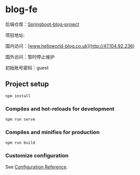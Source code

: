# blog-fe

后端仓库：[Springboot-blog-project](https://github.com/Xinjiann/Springboot-blog-project)

项目地址: 

国内访问：[www.helloworld-blog.co.uk](http://47.104.92.236)

国外访问：暂时停止维护 

初始账号密码：guest

## Project setup
```
npm install
```

### Compiles and hot-reloads for development
```
npm run serve
```

### Compiles and minifies for production
```
npm run build
```

### Customize configuration
See [Configuration Reference](https://cli.vuejs.org/config/).
